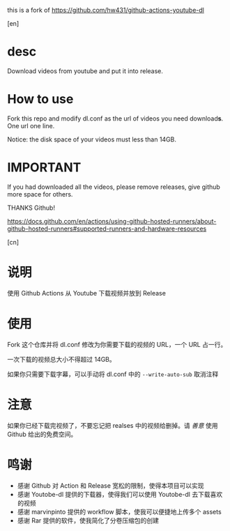 this is a fork of https://github.com/hw431/github-actions-youtube-dl

[en]

# desc

Download videos from youtube and put it into release.

# How to use

Fork this repo and modify dl.conf as the url of videos you need download**s**. One url one line.

Notice: the disk space of your videos must less than 14GB.

# IMPORTANT

If you had downloaded all the videos, please remove releases, give github more space for others.

THANKS Github!

https://docs.github.com/en/actions/using-github-hosted-runners/about-github-hosted-runners#supported-runners-and-hardware-resources

[cn]

# 说明

使用 Github Actions 从 Youtube 下载视频并放到 Release

# 使用

Fork 这个仓库并将 dl.conf 修改为你需要下载的视频的 URL，一个 URL 占一行。

一次下载的视频总大小不得超过 14GB。

如果你只需要下载字幕，可以手动将 dl.conf 中的 `--write-auto-sub` 取消注释

# 注意

如果你已经下载完视频了，不要忘记把 realses 中的视频给删掉。请 *善意* 使用 Github 给出的免费空间。

# 鸣谢

- 感谢 Github 对 Action 和 Release 宽松的限制，使得本项目可以实现
- 感谢 Youtobe-dl 提供的下载器，使得我们可以使用 Youtobe-dl 去下载喜欢的视频
- 感谢 marvinpinto 提供的 workflow 脚本，使我可以便捷地上传多个 assets
- 感谢 Rar 提供的软件，使我简化了分卷压缩包的创建